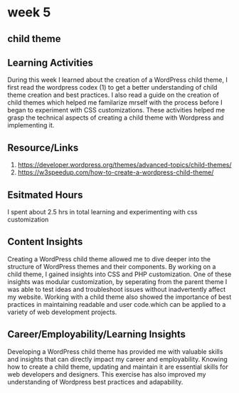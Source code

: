 # week 5

## child theme

## Learning Activities

During this week I learned about the creation of a WordPress child theme, I first read the wordpress codex (1) to get a better understanding of child theme creation and best practices. I also read a guide on the creation of child themes which helped me familarize mrself with the process before I began to experiment with CSS customizations. These activities helped me grasp the technical aspects of creating a child theme with Wordpress and implementing it.

## Resource/Links

1. <https://developer.wordpress.org/themes/advanced-topics/child-themes/>
2. <https://w3speedup.com/how-to-create-a-wordpress-child-theme/>

## Esitmated Hours

I spent about 2.5 hrs in total learning and experimenting with css customization

## Content Insights

Creating a WordPress child theme allowed me to dive deeper into the structure of WordPress themes and their components. By working on a child theme, I gained insights into CSS and PHP customization. One of these insights was modular customization, by seperating from the parent theme I was able to test ideas and troubleshoot issues without inadvertently affect my website. Working with a child theme also showed the importance of best practices in maintaining readable and user code.which can be applied to a variety of web development projects.

## Career/Employability/Learning Insights

Developing a WordPress child theme has provided me with valuable skills and insights that can directly impact my career and employability. Knowing how to create a child theme, updating and maintain it are essential skills for web developers and designers. This exercise has also improved my understanding of Wordpress best practices and adapability.
